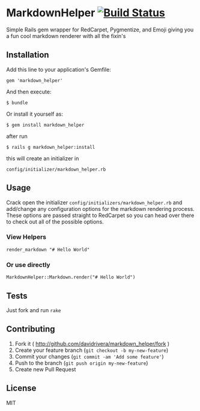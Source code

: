 # MarkdownHelper [![Build Status](https://travis-ci.org/davidrivera/MarkdownHelper.svg?branch=master)](https://travis-ci.org/davidrivera/MarkdownHelper)

Simple Rails gem wrapper for RedCarpet, Pygmentize, and Emoji giving you a fun cool markdown renderer with all the fixin's 

## Installation

Add this line to your application's Gemfile:

    gem 'markdown_helper'

And then execute:

    $ bundle

Or install it yourself as:

    $ gem install markdown_helper

after run 
    
    $ rails g markdown_helper:install

this will create an initializer in 
    
    config/initializer/markdown_helper.rb

## Usage

Crack open the initializer `config/initializers/markdown_helper.rb` and add/change any configuration options for the markdown rendering process. These options are passed straight to RedCarpet so you can head over there to check out all of the possible options.

### View Helpers

`render_markdown "# Hello World"`

### Or use directly

`MarkdownHelper::Markdown.render("# Hello World")`

## Tests

Just fork and run `rake`

## Contributing

1. Fork it ( http://github.com/davidrivera/markdown_helper/fork )
2. Create your feature branch (`git checkout -b my-new-feature`)
3. Commit your changes (`git commit -am 'Add some feature'`)
4. Push to the branch (`git push origin my-new-feature`)
5. Create new Pull Request

## License

MIT

